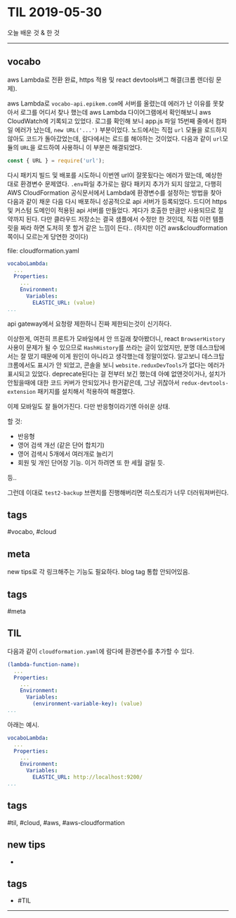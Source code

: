 # TIL 2019-05-30

오늘 배운 것 & 한 것

--------------------------

## vocabo

aws Lambda로 전환 완료, https 적용 및 react devtools버그 해결(크롬 렌더링 문제).

aws Lambda로 `vocabo-api.epikem.com`에 서버를 올렸는데 에러가 난 이유를 못찾아서 로그를 어디서 찾나 했는데 aws Lambda 다이어그램에서 확인해보니 aws CloudWatch에 기록되고 있었다. 로그를 확인해 보니 app.js 파일 15번째 줄에서 컴파일 에러가 났는데, `new URL('...')` 부분이었다. 노드에서는 직접 `url` 모듈을 로드하지 않아도 코드가 돌아갔었는데, 람다에서는 로드를 해야하는 것이었다. 다음과 같이 `url`모듈의 `URL`을 로드하여 사용하니 이 부분은 해결되었다.

```js
const { URL } = require('url');
```

다시 패키지 빌드 및 배포를 시도하니 이번엔 url이 잘못됬다는 에러가 떴는데, 예상한 대로 환경변수 문제였다. `.env`파일 추가로는 람다 패키지 추가가 되지 않았고, 다행히 AWS CloudFormation 공식문서에서 Lambda에 환경변수를 설정하는 방법을 찾아 다음과 같이 채운 다음 다시 배포하니 성공적으로 api 서버가 등록되었다. 드디어 https 및 커스텀 도메인이 적용된 api 서버를 만들었다. 게다가 호출한 만큼만 사용되므로 절약까지 된다. 다만 클라우드 저장소는 결국 샘플에서 수정만 한 것인데, 직접 이런 템플릿을 짜라 하면 도저히 못 할거 같은 느낌이 든다.. (하지만 이건 aws&cloudformation 쪽이니 모르는게 당연한 것이다)

file: cloudformation.yaml
```yaml
vocaboLambda:
  ...
  Properties:
    ...
    Environment:
      Variables:
        ELASTIC_URL: (value)
...
```

api gateway에서 요청량 제한하니 진짜 제한되는것이 신기하다.

이상한게, 여전히 프론트가 모바일에서 안 뜨길래 찾아봤더니, react `BrowserHistory`사용이 문제가 될 수 있으므로 `HashHistory`를 쓰라는  글이 있었지만, 분명 데스크탑에서는 잘 떴기 때문에 이게 원인이 아니라고 생각했는데 정말이었다. 알고보니 데스크탑 크롬에서도 표시가 안 되었고, 콘솔을 보니 `website.reduxDevTools`가 없다는 에러가 표시되고 있었다. deprecate된다는 걸 전부터 보긴 했는데 아예 없앤것이거나, 설치가 안됬을때에 대한 코드 커버가 안되있거나 한거같은데, 그냥 귀찮아서 `redux-devtools-extension` 패키지를 설치해서 적용하여 해결했다.

이제 모바일도 잘 들어가진다. 다만 반응형이라기엔 아쉬운 상태.

할 것:
- 반응형
- 영어 검색 개선 (같은 단어 합치기)
- 영어 검색시 5개에서 여러개로 늘리기
- 회원 및 개인 단어장 기능. 이거 하려면 또 한 세월 걸릴 듯.

등..

그런데 이대로 `test2-backup` 브랜치를 진행해버리면 히스토리가 너무 더러워져버린다.


## tags
  \#vocabo, \#cloud

## meta

new tips로 각 링크해주는 기능도 필요하다.
blog tag 통합 안되어있음.

## tags
  \#meta

## TIL

다음과 같이 `cloudformation.yaml`에 람다에 환경변수를 추가할 수 있다.

```yaml
(lambda-function-name):
  ...
  Properties:
    ...
    Environment:
      Variables:
        (environment-variable-key): (value)
...
```

아래는 예시.


```yaml
vocaboLambda:
  ...
  Properties:
    ...
    Environment:
      Variables:
        ELASTIC_URL: http://localhost:9200/
...
```

## tags
  \#til, \#cloud, \#aws, \#aws-cloudformation


## new tips
- 

## tags
- #TIL

--------------------------


 